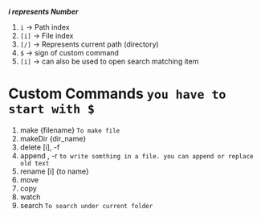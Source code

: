 ***i represents Number***

1. `i` -> Path index
2. `[i]` -> File index
3. `[/]` -> Represents current path (directory)
4. `$` -> sign of custom command
5. `[i]` -> can also be used to open search matching item

# Custom Commands `you have to start with $`

1. make {filename} `To make file`
2. makeDir {dir_name}
3. delete [i], -f
4. append , -r `to write somthing in a file. you can append or replace old text`
5. rename [i] {to name}
6. move
7. copy
8. watch
9. search `To search under current folder`